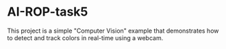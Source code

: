 # AI-ROP-task5
This project is a simple "Computer Vision" example that demonstrates how to detect and track colors in real-time using a webcam.
